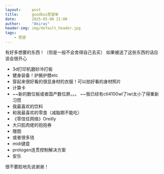 ```yaml
---
layout:     post
title:      goodboi愿望单
date:       2025-05-08 21:00
author:     "Akiras"
header-img: img/default_header.jpg
tags: 
    - 愿望
---
```


有好多想要的东西！（但是一般不会舍得自己去买）
如果被送了这些东西的话应该会很开心

- 3d打印机磨砂冷打板
- 健身装备！护腕护膝etc
- 穿起来很好看的很显身材的衣服！可以拍好看的身材照片
- 计算卡
- ~~新的数位板或者国产数位屏。。。 ~~我已经有ctl4100wl了iwi太小了得重新习惯
- 我最喜欢的饮料
- 和我最喜欢的零食（减脂期不能吃）
- 《零信任网络》Oreilly
- 大只肌肉佬的抱抱券
- 赠图
- 或者很多钱
- midi键盘
- protogen连贯控制解决方案
- 安乐

很不要脸地先说谢谢！